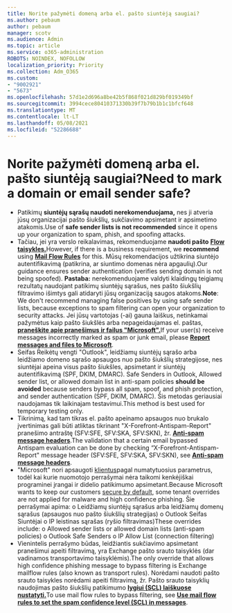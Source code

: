```yaml
---
title: Norite pažymėti domeną arba el. pašto siuntėją saugiai?
ms.author: pebaum
author: pebaum
manager: scotv
ms.audience: Admin
ms.topic: article
ms.service: o365-administration
ROBOTS: NOINDEX, NOFOLLOW
localization_priority: Priority
ms.collection: Adm_O365
ms.custom:
- "9002921"
- "5673"
ms.openlocfilehash: 57d1e2d696a8be42b5f868f021d829bf019349bf
ms.sourcegitcommit: 3994cece80410371330b39f7b79b1b1c1bfcf648
ms.translationtype: MT
ms.contentlocale: lt-LT
ms.lasthandoff: 05/08/2021
ms.locfileid: "52286688"
---
```

# <a name="need-to-mark-a-domain-or-email-sender-safe"></a><span data-ttu-id="15dcf-102">Norite pažymėti domeną arba el. pašto siuntėją saugiai?</span><span class="sxs-lookup"><span data-stu-id="15dcf-102">Need to mark a domain or email sender safe?</span></span>

- <span data-ttu-id="15dcf-103">Patikimų **siuntėjų sąrašų naudoti nerekomenduojama,** nes ji atveria jūsų organizacijai pašto šiukšlių, sukčiavimo apsimetant ir apsimetimo atakomis.</span><span class="sxs-lookup"><span data-stu-id="15dcf-103">Use of **safe sender lists is not recommended** since it opens up your organization to spam, phish, and spoofing attacks.</span></span>
- <span data-ttu-id="15dcf-104">Tačiau, jei yra verslo reikalavimas, rekomenduojame **naudoti pašto** **[Flow taisykles.](https://docs.microsoft.com/microsoft-365/security/office-365-security/create-safe-sender-lists-in-office-365?view=o365-worldwide#recommended-use-mail-flow-rules)**</span><span class="sxs-lookup"><span data-stu-id="15dcf-104">However, if there is a business requirement, we **recommend** using **[Mail Flow Rules](https://docs.microsoft.com/microsoft-365/security/office-365-security/create-safe-sender-lists-in-office-365?view=o365-worldwide#recommended-use-mail-flow-rules)** for this.</span></span> <span data-ttu-id="15dcf-105">Mūsų rekomendacijos užtikrina siuntėjo autentifikavimą (patikrina, ar siuntimo domenas nėra apgaulių).</span><span class="sxs-lookup"><span data-stu-id="15dcf-105">Our guidance ensures sender authentication (verifies sending domain is not being spoofed).</span></span> <span data-ttu-id="15dcf-106">**Pastaba:** nerekomenduojame valdyti klaidingų teigiamų rezultatų naudojant patikimų siuntėjų sąrašus, nes pašto šiukšlių filtravimo išimtys gali atidaryti jūsų organizaciją saugos atakoms.</span><span class="sxs-lookup"><span data-stu-id="15dcf-106">**Note**: We don't recommend managing false positives by using safe sender lists, because exceptions to spam filtering can open your organization to security attacks.</span></span> <span data-ttu-id="15dcf-107">Jei jūsų vartotojas (-ai) gauna laiškus, netinkamai pažymėtus kaip pašto šiukšlės arba nepageidaujamas el. paštas, **[praneškite apie pranešimus ir failus "Microsoft".](https://protection.office.com/reportsubmission)**</span><span class="sxs-lookup"><span data-stu-id="15dcf-107">If your user(s) receive messages incorrectly marked as spam or junk email, please **[Report messages and files to Microsoft](https://protection.office.com/reportsubmission)**.</span></span>
- <span data-ttu-id="15dcf-108">Seifas Reikėtų vengti "Outlook", leidžiamų siuntėjų sąrašo arba leidžiamo domeno sąrašo apsaugos nuo pašto šiukšlių strategijose, nes siuntėjai apeina visus pašto šiukšles, apsimetant ir siuntėjų autentifikavimą (SPF, DKIM, DMARC). </span><span class="sxs-lookup"><span data-stu-id="15dcf-108">Safe Senders in Outlook, Allowed sender list, or allowed domain list in anti-spam policies **should be avoided** because senders bypass all spam, spoof, and phish protection, and sender authentication (SPF, DKIM, DMARC).</span></span> <span data-ttu-id="15dcf-109">Šis metodas geriausiai naudojamas tik laikinajam testavimui.</span><span class="sxs-lookup"><span data-stu-id="15dcf-109">This method is best used for temporary testing only.</span></span>
- <span data-ttu-id="15dcf-110">Tikrinimą, kad tam tikras el. pašto apeinamo apsaugos nuo brukalo įvertinimas gali būti atliktas tikrinant "X-Forefront-Antispam-Report" pranešimo antraštę (SFV:SFE, SFV:SKA, SFV:SKN), žr. **[Anti-spam message headers](https://docs.microsoft.com/microsoft-365/security/office-365-security/anti-spam-message-headers)**.</span><span class="sxs-lookup"><span data-stu-id="15dcf-110">The validation that a certain email bypassed Antispam evaluation can be done by checking “X-Forefront-Antispam-Report" message header (SFV:SFE, SFV:SKA, SFV:SKN), see **[Anti-spam message headers](https://docs.microsoft.com/microsoft-365/security/office-365-security/anti-spam-message-headers)**.</span></span>
- <span data-ttu-id="15dcf-111">"Microsoft" nori apsaugoti [klientus](https://docs.microsoft.com/microsoft-365/security/office-365-security/secure-by-default#exceptions)pagal numatytuosius parametrus, todėl kai kurie nuomotojo perrašymai nėra taikomi kenkėjiškai programinei įrangai ir didelio patikimumo apsimetant.</span><span class="sxs-lookup"><span data-stu-id="15dcf-111">Because Microsoft wants to keep our customers [secure by default](https://docs.microsoft.com/microsoft-365/security/office-365-security/secure-by-default#exceptions), some tenant overrides are not applied for malware and high confidence phishing.</span></span> <span data-ttu-id="15dcf-112">Šie perrašymai apima: o Leidžiamų siuntėjų sąrašus arba leidžiamų domenų sąrašus (apsaugos nuo pašto šiukšlių strategijas) o Outlook Seifas Siuntėjai o IP leistinas sąrašas (ryšio filtravimas)</span><span class="sxs-lookup"><span data-stu-id="15dcf-112">These overrides include: o   Allowed sender lists or allowed domain lists (anti-spam policies) o   Outlook Safe Senders o   IP Allow List (connection filtering)</span></span> 
- <span data-ttu-id="15dcf-113">Vienintelis perrašymo būdas, leidžiantis sukčiavimo apsimetant pranešimui apeiti filtravimą, yra Exchange pašto srauto taisyklės (dar vadinamos transportavimo taisyklėmis).</span><span class="sxs-lookup"><span data-stu-id="15dcf-113">The only override that allows high confidence phishing message to bypass filtering is Exchange mailflow rules (also known as transport rules).</span></span> <span data-ttu-id="15dcf-114">Norėdami naudoti pašto srauto taisykles norėdami apeiti filtravimą, žr. Pašto srauto taisyklių naudojimas pašto šiukšlių patikimumo **[lygiui (SCL) laiškuose nustatyti.](https://docs.microsoft.com/microsoft-365/security/office-365-security/use-mail-flow-rules-to-set-the-spam-confidence-level-scl-in-messages)**</span><span class="sxs-lookup"><span data-stu-id="15dcf-114">To use mail flow rules to bypass filtering, see **[Use mail flow rules to set the spam confidence level (SCL) in messages](https://docs.microsoft.com/microsoft-365/security/office-365-security/use-mail-flow-rules-to-set-the-spam-confidence-level-scl-in-messages)**.</span></span>